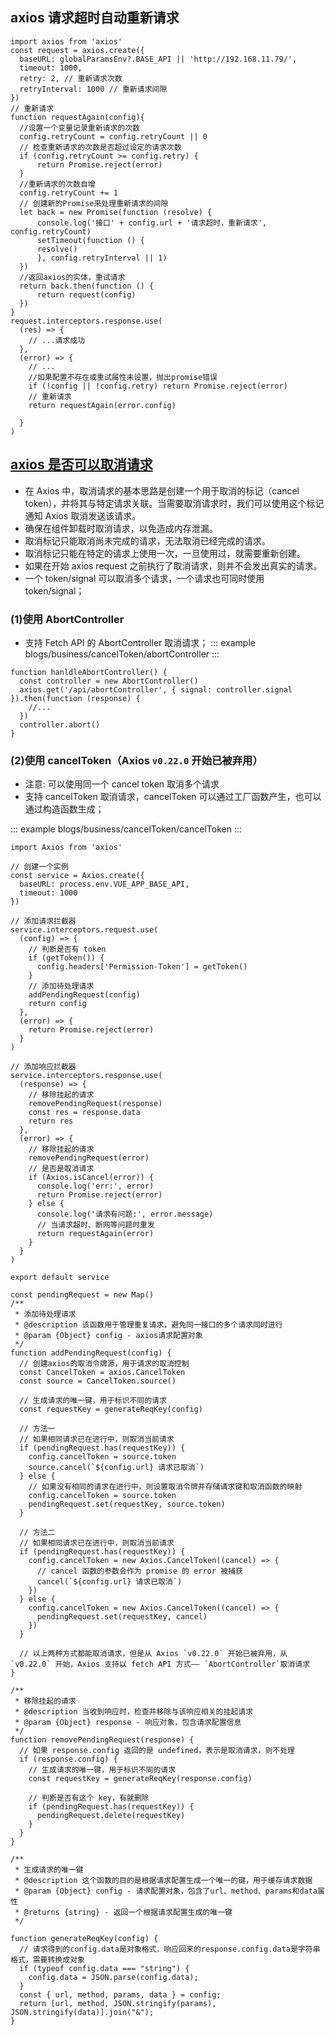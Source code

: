 ## axios 请求超时⾃动重新请求

<!-- - 详见`docs\examples\blogs\business\fetchWithRetries.ts`
https://zhuanlan.zhihu.com/p/668882474 -->

```js{5,6,8,11,13,19,26,30,39}
import axios from 'axios'
const request = axios.create({
  baseURL: globalParamsEnv?.BASE_API || 'http://192.168.11.79/',
  timeout: 1000,
  retry: 2, // 重新请求次数
  retryInterval: 1000 // 重新请求间隙
})
// 重新请求
function requestAgain(config){
  //设置⼀个变量记录重新请求的次数
  config.retryCount = config.retryCount || 0
  // 检查重新请求的次数是否超过设定的请求次数
  if (config.retryCount >= config.retry) {
      return Promise.reject(error)
  }
  //重新请求的次数⾃增
  config.retryCount += 1
  // 创建新的Promise来处理重新请求的间隙
  let back = new Promise(function (resolve) {
      console.log('接⼝' + config.url + '请求超时，重新请求', config.retryCount)
      setTimeout(function () {
      resolve()
      }, config.retryInterval || 1)
  })
  //返回axios的实体，重试请求
  return back.then(function () {
      return request(config)
  })
}
request.interceptors.response.use(
  (res) => {
    // ...请求成功
  },
  (error) => {
    // ...
    //如果配置不存在或重试属性未设置，抛出promise错误
    if (!config || !config.retry) return Promise.reject(error)
    // 重新请求
    return requestAgain(error.config)

  }
)
```

## [axios 是否可以取消请求](https://www.jb51.net/javascript/327288df7.htm)

- 在 Axios 中，取消请求的基本思路是创建一个用于取消的标记（cancel token），并将其与特定请求关联。当需要取消请求时，我们可以使用这个标记通知 Axios 取消发送该请求。
- 确保在组件卸载时取消请求，以免造成内存泄漏。
- 取消标记只能取消尚未完成的请求，无法取消已经完成的请求。
- 取消标记只能在特定的请求上使用一次，一旦使用过，就需要重新创建。
- 如果在开始 axios request 之前执行了取消请求，则并不会发出真实的请求。
- 一个 token/signal 可以取消多个请求，一个请求也可同时使用 token/signal；

### (1)使用 AbortController

- 支持 Fetch API 的 AbortController 取消请求；
  ::: example
  blogs/business/cancelToken/abortController
  :::

```js{2,3}
function hanldleAbortController() {
  const controller = new AbortController()
  axios.get('/api/abortController', { signal: controller.signal }).then(function (response) {
    //...
  })
  controller.abort()
}
```

### (2)使用 cancelToken（Axios `v0.22.0` 开始已被弃用）

- 注意: 可以使用同一个 cancel token 取消多个请求
- 支持 cancelToken 取消请求，cancelToken 可以通过工厂函数产生，也可以通过构造函数生成；

::: example
blogs/business/cancelToken/cancelToken
:::

```js{17,29,35,43,80,84,}
import Axios from 'axios'

// 创建一个实例
const service = Axios.create({
  baseURL: process.env.VUE_APP_BASE_API,
  timeout: 1000
})

// 添加请求拦截器
service.interceptors.request.use(
  (config) => {
    // 判断是否有 token
    if (getToken()) {
      config.headers['Permission-Token'] = getToken()
    }
    // 添加待处理请求
    addPendingRequest(config)
    return config
  },
  (error) => {
    return Promise.reject(error)
  }
)

// 添加响应拦截器
service.interceptors.response.use(
  (response) => {
    // 移除挂起的请求
    removePendingRequest(response)
    const res = response.data
    return res
  },
  (error) => {
    // 移除挂起的请求
    removePendingRequest(error)
    // 是否是取消请求
    if (Axios.isCancel(error)) {
      console.log('err:', error)
      return Promise.reject(error)
    } else {
      console.log('请求有问题:', error.message)
      // 当请求超时、断网等问题时重发
      return requestAgain(error)
    }
  }
)

export default service

const pendingRequest = new Map()
/**
 * 添加待处理请求
 * @description 该函数用于管理重复请求，避免同一接口的多个请求同时进行
 * @param {Object} config - axios请求配置对象
 */
function addPendingRequest(config) {
  // 创建axios的取消令牌源，用于请求的取消控制
  const CancelToken = axios.CancelToken
  const source = CancelToken.source()

  // 生成请求的唯一键，用于标识不同的请求
  const requestKey = generateReqKey(config)

  // 方法一
  // 如果相同请求已在进行中，则取消当前请求
  if (pendingRequest.has(requestKey)) {
    config.cancelToken = source.token
    source.cancel(`${config.url} 请求已取消`)
  } else {
    // 如果没有相同的请求在进行中，则设置取消令牌并存储请求键和取消函数的映射
    config.cancelToken = source.token
    pendingRequest.set(requestKey, source.token)
  }

  // 方法二
  // 如果相同请求已在进行中，则取消当前请求
  if (pendingRequest.has(requestKey)) {
    config.cancelToken = new Axios.CancelToken((cancel) => {
      // cancel 函数的参数会作为 promise 的 error 被捕获
      cancel(`${config.url} 请求已取消`)
    })
  } else {
    config.cancelToken = new Axios.CancelToken((cancel) => {
      pendingRequest.set(requestKey, cancel)
    })
  }

  // 以上两种方式都能取消请求，但是从 Axios `v0.22.0` 开始已被弃用，从 `v0.22.0` 开始，Axios 支持以 fetch API 方式—— `AbortController`取消请求
}

/**
 * 移除挂起的请求
 * @description 当收到响应时，检查并移除与该响应相关的挂起请求
 * @param {Object} response - 响应对象，包含请求配置信息
 */
function removePendingRequest(response) {
  // 如果 response.config 返回的是 undefined，表示是取消请求，则不处理
  if (response.config) {
    // 生成请求的唯一键，用于标识不同的请求
    const requestKey = generateReqKey(response.config)

    // 判断是否有这个 key，有就删除
    if (pendingRequest.has(requestKey)) {
      pendingRequest.delete(requestKey)
    }
  }
}

/**
 * 生成请求的唯一键
 * @description 这个函数的目的是根据请求配置生成一个唯一的键，用于缓存请求数据
 * @param {Object} config - 请求配置对象，包含了url、method、params和data属性
 * @returns {string} - 返回一个根据请求配置生成的唯一键
 */

function generateReqKey(config) {
  // 请求得到的config.data是对象格式，响应回来的response.config.data是字符串格式，需要转换成对象
  if (typeof config.data === "string") {
    config.data = JSON.parse(config.data);
  }
  const { url, method, params, data } = config;
  return [url, method, JSON.stringify(params), JSON.stringify(data)].join("&");
}

```
